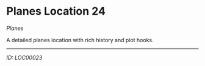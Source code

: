 # Planes Location 24

*Planes*

A detailed planes location with rich history and plot hooks.

---
*ID: LOC00023*